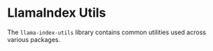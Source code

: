 # LlamaIndex Utils

The `llama-index-utils` library contains common utilities used across various packages.
